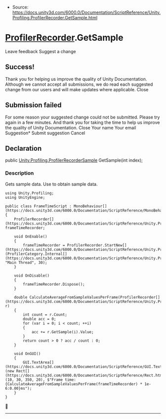 * Source: https://docs.unity3d.com/6000.0/Documentation/ScriptReference/Unity.Profiling.ProfilerRecorder.GetSample.html

#  [ProfilerRecorder](https://docs.unity3d.com/6000.0/Documentation/ScriptReference/Unity.Profiling.ProfilerRecorder.html).GetSample
Leave feedback
Suggest a change
## Success!
Thank you for helping us improve the quality of Unity Documentation. Although we cannot accept all submissions, we do read each suggested change from our users and will make updates where applicable.
Close
## Submission failed
For some reason your suggested change could not be submitted. Please <a>try again</a> in a few minutes. And thank you for taking the time to help us improve the quality of Unity Documentation.
Close
Your name Your email Suggestion* Submit suggestion
Cancel
## Declaration
public [Unity.Profiling.ProfilerRecorderSample](https://docs.unity3d.com/6000.0/Documentation/ScriptReference/Unity.Profiling.ProfilerRecorderSample.html) GetSample(int index); 
### Description
Gets sample data.
Use to obtain sample data.
```
using Unity.Profiling;
using UnityEngine;  
  
public class FrameTimeScript : MonoBehaviour[](https://docs.unity3d.com/6000.0/Documentation/ScriptReference/MonoBehaviour.html)
{
    ProfilerRecorder[](https://docs.unity3d.com/6000.0/Documentation/ScriptReference/Unity.Profiling.ProfilerRecorder.html) frameTimeRecorder;  
  
    void OnEnable()
    {
        frameTimeRecorder = ProfilerRecorder.StartNew[](https://docs.unity3d.com/6000.0/Documentation/ScriptReference/Unity.Profiling.ProfilerRecorder.StartNew.html)(ProfilerCategory.Internal[](https://docs.unity3d.com/6000.0/Documentation/ScriptReference/Unity.Profiling.ProfilerCategory.Internal.html), "Main Thread", 30);
    }  
  
    void OnDisable()
    {
        frameTimeRecorder.Dispose();
    }  
  
    double CalculateAverageFromSampleValuesPerFrame(ProfilerRecorder[](https://docs.unity3d.com/6000.0/Documentation/ScriptReference/Unity.Profiling.ProfilerRecorder.html) r)
    {
        int count = r.Count;
        double acc = 0;
        for (var i = 0; i < count; ++i)
        {
            acc += r.GetSample(i).Value;
        }
        return count > 0 ? acc / count : 0;
    }  
  
    void OnGUI()
    {
        GUI.TextArea[](https://docs.unity3d.com/6000.0/Documentation/ScriptReference/GUI.TextArea.html)(new Rect[](https://docs.unity3d.com/6000.0/Documentation/ScriptReference/Rect.html)(10, 30, 350, 20), $"Frame time: {CalculateAverageFromSampleValuesPerFrame(frameTimeRecorder) * 1e-6:0.00}ms");
    }
}

```

* * *
